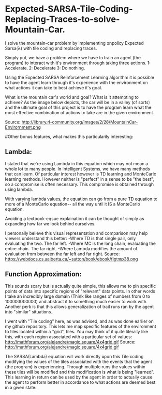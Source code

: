 # Expected-SARSA-Tile-Coding-Replacing-Traces-to-solve-Mountain-Car.
I solve the mountain-car problem by implementing onpolicy Expected Sarsa(λ) with tile coding and replacing traces.

Simply put, we have a problem where we have to train an agent (the program) to interact with it's environment through taking three actions.
1: Accelerate.
2: Decelerate
3: Do nothing.

Using the Expected SARSA Reinforcement Learning algorithm it is possible to have the agent learn through it's experience with the environment on what actions it can take to best achieve it's goal.

What is the mountain car's world and goal? What is it attempting to achieve?
As the image below depicts, the car will be in a valley (of sorts) and the ultimate goal of this project is to have the program learn what the most effective combination of actions to take are in the given environment. 

Source: http://library.rl-community.org/images/2/28/MountainCar-Envirornment.png

#Other bonus features, what makes this particularily interesting:

## Lambda:
I stated that we're using Lambda in this equation which may not mean a whole lot to many people. 
In Intelligent Systems, we have many methods that can learn. Of particular interest however is TD learning and MonteCarlo learning methods.
However neither is "perfect" in a sense to be "the best", so a compromise is often necessary. This compromise is obtained through using lambda.

With varying lambda values, the equation can go from a pure TD equation to more of a MonteCarlo equation-- all the way until it IS a MonteCarlo equation.

Avoiding a textbook-eqsue explaination it can be thought of simply as expanding how far we look behind ourselves.

I personally believe this visual representation and comparison may help viewers understand this better:
-Where TD is that single pair, only evaluating the two. The far left.
-Where MC is the long chain, evaluating the entire chain. The far right.
-Where Lambda modifies the amount of evaluation from between the far left and far right.
Source: https://webdocs.cs.ualberta.ca/~sutton/book/ebook/figtmp38.png

## Function Approximation:
This sounds scary but is actually quite simple, this allows me to pin specific points of data into specific regions of "relevant" data points. In other words I take an incredibly large domain (Think like ranges of numbers from 0 to 100000000000) and abstract it to something much easier to work with.
Another perk is that this allows generalization of trail runs ran by the agent into "similar" situations.

I went with "Tile coding" here, as was advised, and as was done earlier on my github repository. This lets me map specific features of the environment to tiles located within a "grid", tiles.
You may think of it quite literally like this, with each region associated with a particular set of values:
http://mathforum.org/alejandre/magic.square/4x4grid.gif
Source: http://mathforum.org/alejandre/magic.square/4x4grid.gif

The SARSA(Lambda) equation will work directly upon this Tile coding modifying the values of the tiles associated with the events that the agent (the program) is experiencing.
Through multiple runs the values within these tiles will be modified and this modification is what is being "learned". This learning in return can be used by the agent in order to actually cause the agent to perform better in accordance to what actions are deemed best in a given state.
